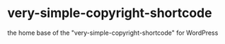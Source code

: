 # very-simple-copyright-shortcode
the home base of the "very-simple-copyright-shortcode" for WordPress
